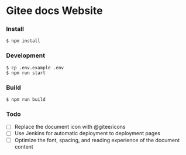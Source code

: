 # Gitee docs Website

### Install

```
$ npm install
```

### Development 

```
$ cp .env.example .env
$ npm run start
```

### Build

```
$ npm run build
```


### Todo
- [ ] Replace the document icon with @gitee/icons
- [ ] Use Jenkins for automatic deployment to deployment pages
- [ ] Optimize the font, spacing, and reading experience of the document content